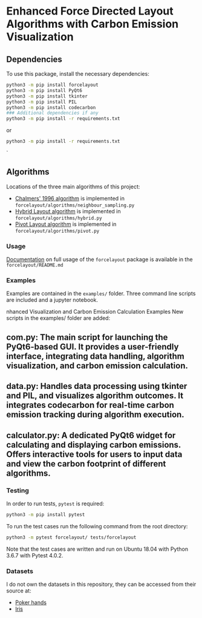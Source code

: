 # Enhanced Force Directed Layout Algorithms with Carbon Emission Visualization

## Dependencies
To use this package, install the necessary dependencies:

```bash
python3 -m pip install forcelayout
python3 -m pip install PyQt6
python3 -m pip install tkinter
python3 -m pip install PIL
python3 -m pip install codecarbon
### Additional dependencies if any
python3 -m pip install -r requirements.txt
```
or

```bash
python3 -m pip install -r requirements.txt
```
`
## Algorithms 
Locations of the three main algorithms of this project:
- [Chalmers' 1996 algorithm](https://ieeexplore.ieee.org/document/567787) is implemented in `forcelayout/algorithms/neighbour_sampling.py`
- [Hybrid Layout algorithm](https://ieeexplore.ieee.org/document/1173161) is implemented in `forcelayout/algorithms/hybrid.py`
- [Pivot Layout algorithm](https://ieeexplore.ieee.org/document/1249012) is implemented in `forcelayout/algorithms/pivot.py`

### Usage

[Documentation](forcelayout/README.md) on full usage of the `forcelayout` package is available in the `forcelayout/README.md`

### Examples

Examples are contained in the `examples/` folder. Three command line scripts are included and a jupyter notebook.

nhanced Visualization and Carbon Emission Calculation
Examples
New scripts in the examples/ folder are added:

## com.py: The main script for launching the PyQt6-based GUI. It provides a user-friendly interface, integrating data handling, algorithm visualization, and carbon emission calculation.

## data.py: Handles data processing using tkinter and PIL, and visualizes algorithm outcomes. It integrates codecarbon for real-time carbon emission tracking during algorithm execution.

## calculator.py: A dedicated PyQt6 widget for calculating and displaying carbon emissions. Offers interactive tools for users to input data and view the carbon footprint of different algorithms.


### Testing

In order to run tests, `pytest` is required:

```bash
python3 -m pip install pytest
```

To run the test cases run the following command from the root directory:

```bash
python3 -m pytest forcelayout/ tests/forcelayout
```

Note that the test cases are written and run on Ubuntu 18.04 with Python 3.6.7 with Pytest 4.0.2.

### Datasets

I do not own the datasets in this repository, they can be accessed from their source at:
- [Poker hands](https://archive.ics.uci.edu/ml/datasets/Poker+Hand)
- [Iris](https://archive.ics.uci.edu/ml/datasets/iris)
